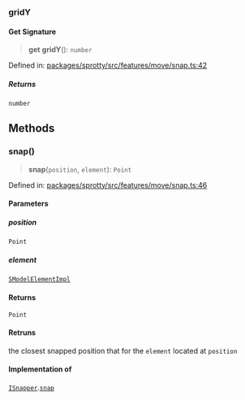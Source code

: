 
### gridY

#### Get Signature

> **get** **gridY**(): `number`

Defined in: [packages/sprotty/src/features/move/snap.ts:42](https://github.com/eclipse-sprotty/sprotty/blob/f9b2433481cc27a1ac0c92d525a92039ae7f6c76/packages/sprotty/src/features/move/snap.ts#L42)

##### Returns

`number`

## Methods

### snap()

> **snap**(`position`, `element`): `Point`

Defined in: [packages/sprotty/src/features/move/snap.ts:46](https://github.com/eclipse-sprotty/sprotty/blob/f9b2433481cc27a1ac0c92d525a92039ae7f6c76/packages/sprotty/src/features/move/snap.ts#L46)

#### Parameters

##### position

`Point`

##### element

[`SModelElementImpl`](../Class.SModelElementImpl)

#### Returns

`Point`

#### Retruns

the closest snapped position that for the `element` located at `position`

#### Implementation of

[`ISnapper`](../Interface.ISnapper).[`snap`](../Interface.ISnapper.md#snap)
